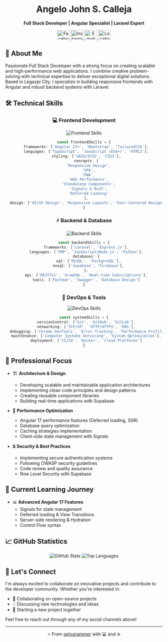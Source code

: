 <div align="center">
  <h1>Angelo John S. Calleja</h1>
  <p>
    <strong>Full Stack Developer | Angular Specialist | Laravel Expert</strong>
  </p>
  
  <p align="center">
    <a href="https://facebook.com/0987kll" target="_blank">
      <img src="https://raw.githubusercontent.com/rahuldkjain/github-profile-readme-generator/master/src/images/icons/Social/facebook.svg" alt="Facebook" height="30" width="40" />
    </a>
    <a href="https://instagram.com/tenshio__" target="_blank">
      <img src="https://raw.githubusercontent.com/rahuldkjain/github-profile-readme-generator/master/src/images/icons/Social/instagram.svg" alt="Instagram" height="30" width="40" />
    </a>
    <a href="mailto:angelojohn0987@gmail.com">
      <img src="https://raw.githubusercontent.com/rahuldkjain/github-profile-readme-generator/master/src/images/icons/Social/google.svg" alt="Email" height="30" width="40" />
    </a>
    <a href="https://www.google.com/maps/place/Legazpi+City" target="_blank">
      <img src="https://raw.githubusercontent.com/rahuldkjain/github-profile-readme-generator/master/src/images/icons/Social/location.svg" alt="Location" height="30" width="40" />
    </a>
  </p>
</div>

## 👋 About Me

Passionate Full Stack Developer with a strong focus on creating scalable and high-performance web applications. I combine creative problem-solving with technical expertise to deliver exceptional digital solutions. Based in Legazpi City, I specialize in building responsive frontends with Angular and robust backend systems with Laravel.

## 🛠️ Technical Skills

<div align="center">

### 💻 Frontend Development
<p align="center">
  <img src="https://skillicons.dev/icons?i=angular,typescript,javascript,html,css,sass,bootstrap,tailwind" alt="Frontend Skills" />
</p>

```typescript
const frontendSkills = {
  frameworks: ['Angular 17+', 'Bootstrap', 'TailwindCSS'],
  languages: ['TypeScript', 'JavaScript (ES6+)', 'HTML5'],
  styling: ['SASS/SCSS', 'CSS3'],
  concepts: [
    'Responsive Design',
    'SPA',
    'PWA',
    'Web Performance',
    'Standalone Components',
    'Signals & RxJS',
    'Deferred Loading'
  ],
  design: ['UI/UX Design', 'Responsive Layouts', 'User-Centered Design']
}
```

### ⚡ Backend & Database
<p align="center">
  <img src="https://skillicons.dev/icons?i=php,laravel,nodejs,express,python,mysql,postgres,firebase,supabase" alt="Backend Skills" />
</p>

```typescript
const backendSkills = {
  frameworks: ['Laravel', 'Express.js'],
  languages: ['PHP', 'JavaScript/Node.js', 'Python'],
  databases: {
    sql: ['MySQL', 'PostgreSQL'],
    nosql: ['Supabase', 'Firebase'],
  },
  api: ['RESTful', 'GraphQL', 'Real-time Subscriptions'],
  tools: ['Postman', 'Swagger', 'Database Design']
}
```

### 🔧 DevOps & Tools
<p align="center">
  <img src="https://skillicons.dev/icons?i=git,github,gitlab,docker,vscode,postman" alt="DevOps Skills" />
</p>

```typescript
const systemSkills = {
  versionControl: ['Git', 'GitHub', 'GitLab'],
  networking: ['TCP/IP', 'HTTP/HTTPS', 'DNS'],
  debugging: ['Chrome DevTools', 'Error Tracking', 'Performance Profiling'],
  maintenance: ['Computer Systems Servicing', 'System Optimization'],
  deployment: ['CI/CD', 'Docker', 'Cloud Platforms']
}
```

</div>

## 💼 Professional Focus

- 🏗️ **Architecture & Design**
  - Developing scalable and maintainable application architectures
  - Implementing clean code principles and design patterns
  - Creating reusable component libraries
  - Building real-time applications with Supabase

- 🚀 **Performance Optimization**
  - Angular 17 performance features (Deferred loading, SSR)
  - Database query optimization
  - Caching strategies implementation
  - Client-side state management with Signals

- 🔒 **Security & Best Practices**
  - Implementing secure authentication systems
  - Following OWASP security guidelines
  - Code review and quality assurance
  - Row Level Security with Supabase

## 🌱 Current Learning Journey

- 📊 **Advanced Angular 17 Features**
  - Signals for state management
  - Deferred loading & View Transitions
  - Server-side rendering & Hydration
  - Control Flow syntax

## 📈 GitHub Statistics

<div align="center">
  
![GitHub Stats](https://github-readme-stats.vercel.app/api?username=gelogrammer&show_icons=true&theme=tokyonight)
![Top Languages](https://github-readme-stats.vercel.app/api/top-langs/?username=gelogrammer&layout=compact&theme=tokyonight)

</div>

## 🤝 Let's Connect

I'm always excited to collaborate on innovative projects and contribute to the developer community. Whether you're interested in:

- 🔄 Collaborating on open-source projects
- 💡 Discussing new technologies and ideas
- 🌟 Starting a new project together

Feel free to reach out through any of my social channels above!

---

<div align="center">
  
⭐️ From [gelogrammer](https://github.com/gelogrammer) with 💻 and ☕️

</div>